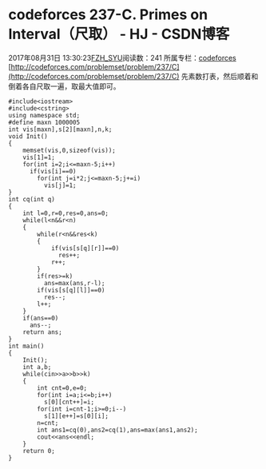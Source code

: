 # codeforces 237-C. Primes on Interval（尺取） - HJ - CSDN博客
2017年08月31日 13:30:23[FZH_SYU](https://me.csdn.net/feizaoSYUACM)阅读数：241
所属专栏：[codeforces](https://blog.csdn.net/column/details/17151.html)
[http://codeforces.com/problemset/problem/237/C](http://codeforces.com/problemset/problem/237/C)
先素数打表，然后顺着和倒着各自尺取一遍，取最大值即可。
```
#include<iostream>
#include<cstring>
using namespace std;
#define maxn 1000005
int vis[maxn],s[2][maxn],n,k;
void Init()
{
    memset(vis,0,sizeof(vis));
    vis[1]=1;
    for(int i=2;i<=maxn-5;i++)
      if(vis[i]==0)
        for(int j=i*2;j<=maxn-5;j+=i)
          vis[j]=1;
} 
int cq(int q)
{
    int l=0,r=0,res=0,ans=0;
    while(l<n&&r<n)
    {
        while(r<n&&res<k)
        {
            if(vis[s[q][r]]==0)
              res++;
            r++;
        }
        if(res>=k)
          ans=max(ans,r-l);
        if(vis[s[q][l]]==0)
          res--;
        l++;
    }
    if(ans==0)
      ans--;
    return ans;
} 
int main()
{
    Init();
    int a,b;
    while(cin>>a>>b>>k)
    {
        int cnt=0,e=0;
        for(int i=a;i<=b;i++)
          s[0][cnt++]=i;
        for(int i=cnt-1;i>=0;i--)
          s[1][e++]=s[0][i];
        n=cnt;
        int ans1=cq(0),ans2=cq(1),ans=max(ans1,ans2);
        cout<<ans<<endl;
    }
    return 0;
}
```
